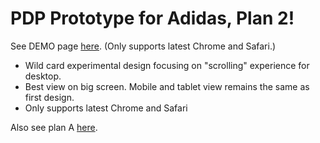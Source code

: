 # PDP Prototype for Adidas, Plan 2!

See DEMO page [here](https://ryoi.github.io/prototype-adidas-2/). (Only supports latest Chrome and Safari.)

- Wild card experimental design focusing on "scrolling" experience for desktop.
- Best view on big screen. Mobile and tablet view remains the same as first design.
- Only supports latest Chrome and Safari

Also see plan A [here](https://ryoi.github.io/prototype-adidas/).